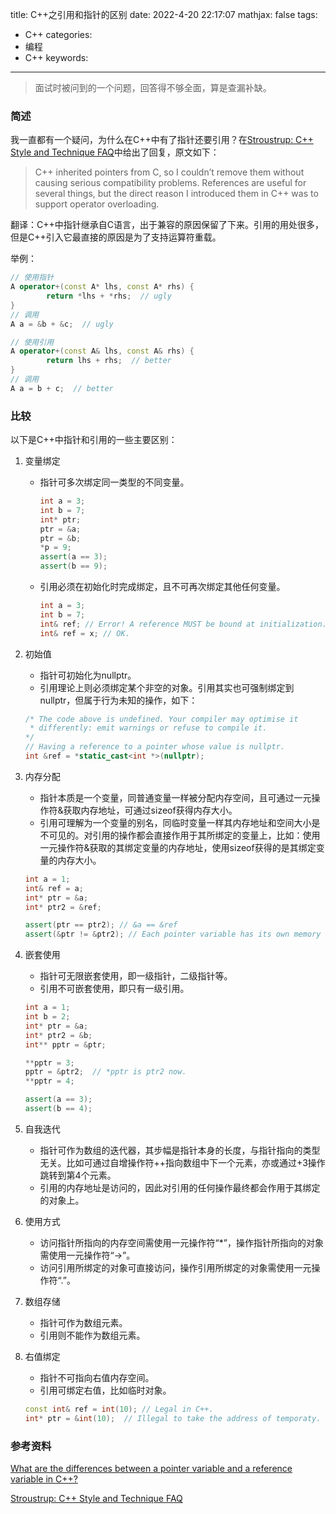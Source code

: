title: C++之引用和指针的区别
date: 2022-4-20 22:17:07
mathjax: false
tags:
- C++
categories:
- 编程
- C++
keywords:

---

> 面试时被问到的一个问题，回答得不够全面，算是查漏补缺。
> 

### 简述

我一直都有一个疑问，为什么在C++中有了指针还要引用？在[Stroustrup: C++ Style and Technique FAQ](https://link.zhihu.com/?target=http%3A//www.stroustrup.com/bs_faq2.html%23pointers-and-references)中给出了回复，原文如下：

> C++ inherited pointers from C, so I couldn’t remove them without causing serious compatibility problems. References are useful for several things, but the direct reason I introduced them in C++ was to support operator overloading.
> 

翻译：C++中指针继承自C语言，出于兼容的原因保留了下来。引用的用处很多，但是C++引入它最直接的原因是为了支持运算符重载。

<!-- more -->

举例：

```cpp
// 使用指针
A operator+(const A* lhs, const A* rhs) {
		return *lhs + *rhs;  // ugly
}
// 调用
A a = &b + &c;  // ugly

// 使用引用
A operator+(const A& lhs, const A& rhs) {
		return lhs + rhs;  // better
}
// 调用
A a = b + c;  // better
```

### 比较

以下是C++中指针和引用的一些主要区别：

1. 变量绑定
    - 指针可多次绑定同一类型的不同变量。
        
        ```cpp
        int a = 3;
        int b = 7;
        int* ptr;
        ptr = &a;
        ptr = &b;
        *p = 9;
        assert(a == 3);
        assert(b == 9);
        ```
        
    - 引用必须在初始化时完成绑定，且不可再次绑定其他任何变量。
        
        ```cpp
        int a = 3;
        int b = 7;
        int& ref; // Error! A reference MUST be bound at initialization.
        int& ref = x; // OK.
        ```
        
2. 初始值
    - 指针可初始化为nullptr。
    - 引用理论上则必须绑定某个非空的对象。引用其实也可强制绑定到nullptr，但属于行为未知的操作，如下：
        
    ```cpp
    /* The code above is undefined. Your compiler may optimise it
     * differently: emit warnings or refuse to compile it. 
    */
    // Having a reference to a pointer whose value is nullptr.
    int &ref = *static_cast<int *>(nullptr);
    ```
        
3. 内存分配
    - 指针本质是一个变量，同普通变量一样被分配内存空间，且可通过一元操作符&获取内存地址，可通过sizeof获得内存大小。
    - 引用可理解为一个变量的别名，同临时变量一样其内存地址和空间大小是不可见的。对引用的操作都会直接作用于其所绑定的变量上，比如：使用一元操作符&获取的其绑定变量的内存地址，使用sizeof获得的是其绑定变量的内存大小。
        
    ```cpp
    int a = 1;
    int& ref = a;
    int* ptr = &a;
    int* ptr2 = &ref;
    
    assert(ptr == ptr2); // &a == &ref
    assert(&ptr != &ptr2); // Each pointer variable has its own memory address.
    ```
        
4. 嵌套使用
    - 指针可无限嵌套使用，即一级指针，二级指针等。
    - 引用不可嵌套使用，即只有一级引用。
        
    ```cpp
    int a = 1;
    int b = 2;
    int* ptr = &a;
    int* ptr2 = &b;
    int** pptr = &ptr;
    
    **pptr = 3;
    pptr = &ptr2;  // *pptr is ptr2 now.
    **pptr = 4;
    
    assert(a == 3);
    assert(b == 4);
    ```
        
5. 自我迭代
    - 指针可作为数组的迭代器，其步幅是指针本身的长度，与指针指向的类型无关。比如可通过自增操作符++指向数组中下一个元素，亦或通过+3操作跳转到第4个元素。
    - 引用的内存地址是访问的，因此对引用的任何操作最终都会作用于其绑定的对象上。
6. 使用方式
    - 访问指针所指向的内存空间需使用一元操作符“*”，操作指针所指向的对象需使用一元操作符“→”。
    - 访问引用所绑定的对象可直接访问，操作引用所绑定的对象需使用一元操作符“.”。
7. 数组存储
    - 指针可作为数组元素。
    - 引用则不能作为数组元素。
8. 右值绑定
    - 指针不可指向右值内存空间。
    - 引用可绑定右值，比如临时对象。
    
    ```cpp
    const int& ref = int(10); // Legal in C++.
    int* ptr = &int(10);  // Illegal to take the address of temporaty.
    ```
    

### 参考资料

[What are the differences between a pointer variable and a reference variable in C++?](https://stackoverflow.com/questions/57483/what-are-the-differences-between-a-pointer-variable-and-a-reference-variable-in)

[Stroustrup: C++ Style and Technique FAQ](https://www.stroustrup.com/bs_faq2.html#pointers-and-references)